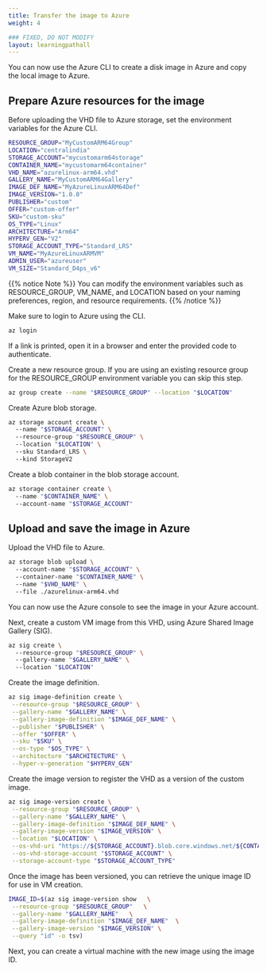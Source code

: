```yaml
---
title: Transfer the image to Azure
weight: 4

### FIXED, DO NOT MODIFY
layout: learningpathall
---
```


You can now use the Azure CLI to create a disk image in Azure and copy the local image to Azure. 

## Prepare Azure resources for the image 

Before uploading the VHD file to Azure storage, set the environment variables for the Azure CLI.

```bash
RESOURCE_GROUP="MyCustomARM64Group"  
LOCATION="centralindia"  
STORAGE_ACCOUNT="mycustomarm64storage"  
CONTAINER_NAME="mycustomarm64container"  
VHD_NAME="azurelinux-arm64.vhd"  
GALLERY_NAME="MyCustomARM64Gallery"  
IMAGE_DEF_NAME="MyAzureLinuxARM64Def"  
IMAGE_VERSION="1.0.0"  
PUBLISHER="custom"  
OFFER="custom-offer"  
SKU="custom-sku"  
OS_TYPE="Linux"  
ARCHITECTURE="Arm64"  
HYPERV_GEN="V2"  
STORAGE_ACCOUNT_TYPE="Standard_LRS"  
VM_NAME="MyAzureLinuxARMVM"  
ADMIN_USER="azureuser"  
VM_SIZE="Standard_D4ps_v6"
```

{{% notice Note %}}
You can modify the environment variables such as RESOURCE_GROUP, VM_NAME, and LOCATION based on your naming preferences, region, and resource requirements.
{{% /notice %}}

Make sure to login to Azure using the CLI.

```bash
az login
```

If a link is printed, open it in a browser and enter the provided code to authenticate. 

Create a new resource group. If you are using an existing resource group for the RESOURCE_GROUP environment variable you can skip this step. 

```bash
az group create --name "$RESOURCE_GROUP" --location "$LOCATION"
```

Create Azure blob storage.

```bash
az storage account create \ 
  --name "$STORAGE_ACCOUNT" \ 
  --resource-group "$RESOURCE_GROUP" \ 
  --location "$LOCATION" \ 
  --sku Standard_LRS \ 
  --kind StorageV2
```

Create a blob container in the blob storage account.

```bash
az storage container create \ 
  --name "$CONTAINER_NAME" \ 
  --account-name "$STORAGE_ACCOUNT"
```

## Upload and save the image in Azure 

Upload the VHD file to Azure.

```bash
az storage blob upload \ 
  --account-name "$STORAGE_ACCOUNT" \ 
  --container-name "$CONTAINER_NAME" \ 
  --name "$VHD_NAME" \ 
  --file ./azurelinux-arm64.vhd
```

You can now use the Azure console to see the image in your Azure account.

Next, create a custom VM image from this VHD, using Azure Shared Image Gallery (SIG).

```bash
az sig create \ 
  --resource-group "$RESOURCE_GROUP" \ 
  --gallery-name "$GALLERY_NAME" \ 
  --location "$LOCATION"
```
 
Create the image definition.

```bash
az sig image-definition create \
 --resource-group "$RESOURCE_GROUP" \
 --gallery-name "$GALLERY_NAME" \
 --gallery-image-definition "$IMAGE_DEF_NAME" \
 --publisher "$PUBLISHER" \
 --offer "$OFFER" \
 --sku "$SKU" \
 --os-type "$OS_TYPE" \
 --architecture "$ARCHITECTURE" \
 --hyper-v-generation "$HYPERV_GEN"
```

Create the image version to register the VHD as a version of the custom image.

```bash
az sig image-version create \
 --resource-group "$RESOURCE_GROUP" \
 --gallery-name "$GALLERY_NAME" \
 --gallery-image-definition "$IMAGE_DEF_NAME" \
 --gallery-image-version "$IMAGE_VERSION" \
 --location "$LOCATION" \
 --os-vhd-uri "https://${STORAGE_ACCOUNT}.blob.core.windows.net/${CONTAINER_NAME}/${VHD_NAME}" \
 --os-vhd-storage-account "$STORAGE_ACCOUNT" \
 --storage-account-type "$STORAGE_ACCOUNT_TYPE" 
```

Once the image has been versioned, you can retrieve the unique image ID for use in VM creation.

```bash
IMAGE_ID=$(az sig image-version show   \
 --resource-group "$RESOURCE_GROUP"   \
 --gallery-name "$GALLERY_NAME"   \
 --gallery-image-definition "$IMAGE_DEF_NAME"  \
 --gallery-image-version "$IMAGE_VERSION" \
 --query "id" -o tsv)
```

Next, you can create a virtual machine with the new image using the image ID.